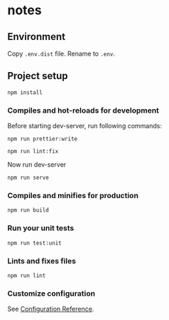 # notes

## Environment
Copy ``.env.dist`` file. Rename to ``.env``.

## Project setup
```
npm install
```

### Compiles and hot-reloads for development
Before starting dev-server, run following commands:

```
npm run prettier:write
```
```
npm run lint:fix
```

Now run dev-server
```
npm run serve
```

### Compiles and minifies for production
```
npm run build
```

### Run your unit tests
```
npm run test:unit
```

### Lints and fixes files
```
npm run lint
```

### Customize configuration
See [Configuration Reference](https://cli.vuejs.org/config/).
